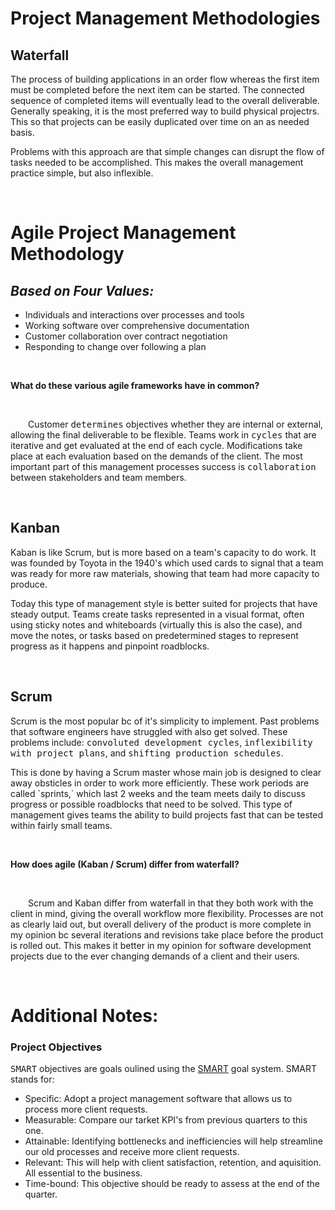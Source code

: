 # **Project Management Methodologies**

## **Waterfall**

<p>The process of building applications in an order flow whereas the first item must
be completed before the next item can be started. The connected sequence of 
completed items will eventually lead to the overall deliverable. Generally
speaking, it is the most preferred way to build physical projectrs. This so that
projects can be easily duplicated over time on an as needed basis.</p>

<p>Problems with this approach are that simple changes can disrupt the flow of tasks
needed to be accomplished. This makes the overall management practice simple, 
but also inflexible.</p>

&nbsp;

# **Agile Project Management Methodology**
<h2><em>Based on Four Values:</em></h2>

* Individuals and interactions over processes and tools
* Working software over comprehensive documentation
* Customer collaboration over contract negotiation
* Responding to change over following a plan

&nbsp;

**What do these various agile frameworks have in common?**

&nbsp;

<p style="text-indent:2em">Customer <kbd>determines</kbd> objectives whether they 
are internal or external, allowing the final deliverable to be flexible. Teams work 
in <kbd>cycles</kbd> that are iterative and get evaluated at the end of each cycle. 
Modifications take place at each evaluation based on the demands of the client. 
The most important part of this management processes success is 
<kbd>collaboration</kbd> between stakeholders and team members.</p>

&nbsp;

## **Kanban**

<p>Kaban is like Scrum, but is more based on a team's capacity to do work. It was
founded by Toyota in the 1940's which used cards to signal that a team was ready
for more raw materials, showing that team had more capacity to produce.</p>

<p>Today this type of management style is better suited for projects that have
steady output. Teams create tasks represented in a visual format, often using
sticky notes and whiteboards (virtually this is also the case), and move the
notes, or tasks based on predetermined stages to represent progress as it happens
and pinpoint roadblocks.</p>

&nbsp;

## **Scrum**

<p>Scrum is the most popular bc of it's simplicity to implement. Past problems
that software engineers have struggled with also get solved. These problems
include: <kbd>convoluted development cycles</kbd>, 
<kbd>inflexibility with project plans</kbd>, and 
<kbd>shifting production schedules</kbd>.</p>

<p>This is done by having a Scrum master whose main job is designed to clear
away obsticles in order to work more efficiently. These work periods are called
`sprints,` which last 2 weeks and the team meets daily to discuss progress or 
possible roadblocks that need to be solved. This type of management gives teams 
the ability to build projects fast that can be tested within fairly small teams.</p>

&nbsp;

**How does agile (Kaban / Scrum) differ from waterfall?**

&nbsp;

<p style="text-indent:2em">Scrum and Kaban differ from waterfall in that they
both work with the client in mind, giving the overall workflow more flexibility.
Processes are not as clearly laid out, but overall delivery of the product is more
complete in my opinion bc several iterations and revisions take place before the
product is rolled out. This makes it better in my opinion for software development
projects due to the ever changing demands of a client and their users.</p>

&nbsp;

# **Additional Notes:**

### **Project Objectives**

<kbd>SMART</kbd> objectives are goals oulined using the [SMART](https://www.wrike.com/project-management-guide/faq/what-is-smart-in-project-management/) goal system. SMART
stands for:

* Specific: Adopt a project management software that allows us to process more client requests.
* Measurable: Compare our tarket KPI's from previous quarters to this one.
* Attainable: Identifying bottlenecks and inefficiencies will help streamline our old processes and receive more client requests.
* Relevant: This will help with client satisfaction, retention, and aquisition. All essential to the business.
* Time-bound: This objective should be ready to assess at the end of the quarter.

